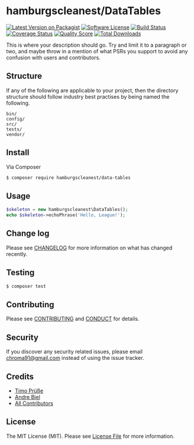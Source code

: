 # hamburgscleanest/DataTables

[![Latest Version on Packagist][ico-version]][link-packagist]
[![Software License][ico-license]](LICENSE.md)
[![Build Status][ico-travis]][link-travis]
[![Coverage Status][ico-scrutinizer]][link-scrutinizer]
[![Quality Score][ico-code-quality]][link-code-quality]
[![Total Downloads][ico-downloads]][link-downloads]

This is where your description should go. Try and limit it to a paragraph or two, and maybe throw in a mention of what
PSRs you support to avoid any confusion with users and contributors.

## Structure

If any of the following are applicable to your project, then the directory structure should follow industry best practises by being named the following.

```
bin/        
config/
src/
tests/
vendor/
```


## Install

Via Composer

``` bash
$ composer require hamburgscleanest/data-tables
```

## Usage

``` php
$skeleton = new hamburgscleanest\DataTables();
echo $skeleton->echoPhrase('Hello, League!');
```

## Change log

Please see [CHANGELOG](CHANGELOG.md) for more information on what has changed recently.

## Testing

``` bash
$ composer test
```

## Contributing

Please see [CONTRIBUTING](CONTRIBUTING.md) and [CONDUCT](CONDUCT.md) for details.

## Security

If you discover any security related issues, please email chroma91@gmail.com instead of using the issue tracker.

## Credits

- [Timo Prüße][link-author]
- [Andre Biel][link-andre]
- [All Contributors][link-contributors]

## License

The MIT License (MIT). Please see [License File](LICENSE.md) for more information.

[ico-version]: https://img.shields.io/packagist/v/hamburgscleanest/DataTables.svg?style=flat-square
[ico-license]: https://img.shields.io/badge/license-MIT-brightgreen.svg?style=flat-square
[ico-travis]: https://img.shields.io/travis/hamburgscleanest/DataTables/master.svg?style=flat-square
[ico-scrutinizer]: https://img.shields.io/scrutinizer/coverage/g/hamburgscleanest/DataTables.svg?style=flat-square
[ico-code-quality]: https://img.shields.io/scrutinizer/g/hamburgscleanest/DataTables.svg?style=flat-square
[ico-downloads]: https://img.shields.io/packagist/dt/hamburgscleanest/DataTables.svg?style=flat-square

[link-packagist]: https://packagist.org/packages/hamburgscleanest/DataTables
[link-travis]: https://travis-ci.org/hamburgscleanest/DataTables
[link-scrutinizer]: https://scrutinizer-ci.com/g/hamburgscleanest/DataTables/code-structure
[link-code-quality]: https://scrutinizer-ci.com/g/hamburgscleanest/DataTables
[link-downloads]: https://packagist.org/packages/hamburgscleanest/DataTables
[link-author]: https://github.com/Chroma91
[link-andre]: https://github.com/karllson
[link-contributors]: ../../contributors
